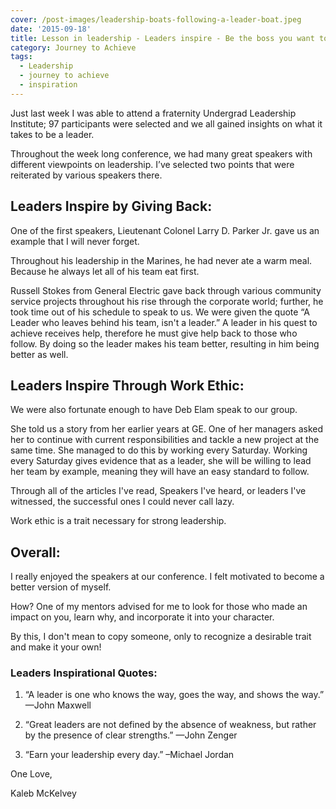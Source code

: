 ```yaml
---
cover: /post-images/leadership-boats-following-a-leader-boat.jpeg
date: '2015-09-18'
title: Lesson in leadership - Leaders inspire - Be the boss you want to be!
category: Journey to Achieve
tags:
  - Leadership
  - journey to achieve
  - inspiration
---
```


Just last week I was able to attend a fraternity Undergrad Leadership Institute; 97 participants were selected and we all gained insights on what it takes to be a leader.

Throughout the week long conference, we had many great speakers with different viewpoints on leadership. I’ve selected two points that were reiterated by various speakers there.

## Leaders Inspire by Giving Back:

One of the first speakers, Lieutenant Colonel Larry D. Parker Jr. gave us an example that I will never forget.

Throughout his leadership in the Marines, he had never ate a warm meal. Because he always let all of his team eat first.

Russell Stokes from General Electric gave back through various community service projects throughout his rise through the corporate world; further, he took time out of his schedule to speak to us. We were given the quote “A Leader who leaves behind his team, isn't a leader.” A leader in his quest to achieve receives help, therefore he must give help back to those who follow. By doing so the leader makes his team better, resulting in him being better as well.

## Leaders Inspire Through Work Ethic:

We were also fortunate enough to have Deb Elam speak to our group.

She told us a story from her earlier years at GE. One of her managers asked her to continue with current responsibilities and tackle a new project at the same time. She managed to do this by working every Saturday. Working every Saturday gives evidence that as a leader, she will be willing to lead her team by example, meaning they will have an easy standard to follow.

Through all of the articles I've read, Speakers I've heard, or leaders I've witnessed, the successful ones I could never call lazy.

Work ethic is a trait necessary for strong leadership.

## Overall:

I really enjoyed the speakers at our conference. I felt motivated to become a better version of myself.

How? One of my mentors advised for me to look for those who made an impact on you, learn why, and incorporate it into your character.

By this, I don't mean to copy someone, only to recognize a desirable trait and make it your own!

### **Leaders Inspirational Quotes:**

1. “A leader is one who knows the way, goes the way, and shows the way.” —John Maxwell

2) “Great leaders are not defined by the absence of weakness, but rather by the presence of clear strengths.” —John Zenger

3) “Earn your leadership every day.” –Michael Jordan

One Love,

Kaleb McKelvey
